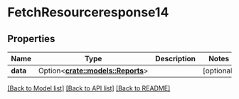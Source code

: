 # FetchResourceresponse14

## Properties

Name | Type | Description | Notes
------------ | ------------- | ------------- | -------------
**data** | Option<[**crate::models::Reports**](reports.md)> |  | [optional]

[[Back to Model list]](../README.md#documentation-for-models) [[Back to API list]](../README.md#documentation-for-api-endpoints) [[Back to README]](../README.md)



